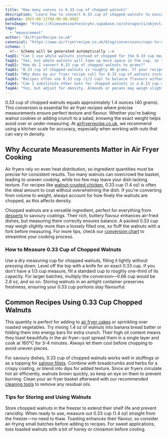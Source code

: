 ```yaml
---
title: "How many ounces is 0.33 cup of chopped walnuts"
description: "Learn how to convert 0.33 cup of chopped walnuts to ounces for perfect air fryer recipes every time. Get accurate measurements now!"
pubDate: 2025-08-12T00:00:00.000Z
heroImage: "https://klueoymssxwfnxsvcyhv.supabase.co/storage/v1/object/public/Shmucket/0-33-cup-chopped-walnuts-to-ounces.webp"
tags:
  - "measurement"
author: "AirFryerRecipe.co.uk"
canonical: "https://www.airfryerrecipe.co.uk/blog/conversions/cups-to-ounces/0-33-cup-chopped-walnuts-to-ounces"
schema: |
  <!-- Schema will be generated automatically -->
faqQ1: "Can I use whole walnuts instead of chopped for the 0.33 cup measurement?"
faqA1: "Yes, but whole walnuts will take up more space in the cup, so the weight may differ slightly. For accuracy, chop them first or weigh 1.4 oz (40g) of whole walnuts, then chop. This ensures consistency in recipes like coatings or baked goods."
faqQ2: "How do I convert 0.33 cup of chopped walnuts to grams?"
faqA2: "0.33 cup of chopped walnuts is roughly 40 grams. If your recipe uses metric measurements, a kitchen scale is the easiest way to confirm this. Grams are more precise than cups, especially for ingredients like nuts that can settle or vary in chop size."
faqQ3: "Why does my air fryer recipe call for 0.33 cup of walnuts instead of a round number?"
faqA3: "Recipes often use 0.33 cup (1/3 cup) to balance flavours without overwhelming other ingredients. In air fryers, this amount ensures even cooking and prevents overcrowding. It’s also a common portion for adding texture to dishes like stuffings or granola."
faqQ4: "Can I substitute other nuts for chopped walnuts in a 0.33 cup measure?"
faqA4: "Yes, but adjust for density. Almonds or pecans may weigh slightly more or less per 0.33 cup. Always check weight equivalents if precision is crucial, like in baking. Toasting substitutes similarly will yield the best flavour in air-fryer recipes."
---
```

<p>0.33 cup of chopped walnuts equals approximately 1.4 ounces (40 grams). This conversion is essential for air fryer recipes where precise measurements ensure perfect texture and flavour. Whether you're baking walnut cookies or adding crunch to a salad, knowing the exact weight helps avoid over or under-measuring. At <a href=https://www.airfryerrecipe.co.uk>airfryerrecipe.co.uk</a>, we recommend using a kitchen scale for accuracy, especially when working with nuts that can vary in density.</p>  

<h2>Why Accurate Measurements Matter in Air Fryer Cooking</h2>  
<p>Air fryers rely on even heat distribution, so ingredient quantities must be precise for consistent results. Too many walnuts can overcrowd the basket, leading to uneven cooking, while too few may leave your dish lacking texture. For recipes like <a href=https://www.airfryerrecipe.co.uk/recipes>walnut-crusted chicken</a>, 0.33 cup (1.4 oz) is often the ideal amount to coat without overwhelming the dish. If you're converting from volume to weight, always account for how finely the walnuts are chopped, as this affects density.</p>  

<p>Chopped walnuts are a versatile ingredient, perfect for everything from <a href=https://www.airfryerrecipe.co.uk/recipe-category/dessert>desserts</a> to savoury coatings. Their rich, buttery flavour enhances air-fried dishes, but measuring them correctly ensures balance. A packed 0.33 cup may weigh slightly more than a loosely filled one, so fluff the walnuts with a fork before measuring. For more tips, check our <a href=https://www.airfryerrecipe.co.uk/air-fryer-conversion-chart>conversion chart</a> to streamline your cooking process.</p>  

<h3>How to Measure 0.33 Cup of Chopped Walnuts</h3>  
<p>Use a dry measuring cup for chopped walnuts, filling it lightly without pressing down. Level off the top with a knife for an exact 0.33 cup. If you don’t have a 1/3 cup measure, fill a standard cup to roughly one-third of its capacity. For larger batches, multiply the conversion—0.66 cup would be 2.8 oz, and so on. Storing walnuts in an airtight container preserves freshness, ensuring your 0.33 cup portions stay flavourful.</p>  

<h2>Common Recipes Using 0.33 Cup Chopped Walnuts</h2>  
<p>This quantity is perfect for adding to <a href=https://www.airfryerrecipe.co.uk/recipe-category/cakes>air fryer cakes</a> or sprinkling over roasted vegetables. Try mixing 1.4 oz of walnuts into banana bread batter or folding them into energy bars for extra crunch. Their high oil content means they toast beautifully in the air fryer—just spread them in a single layer and cook at 160°C for 3–4 minutes. Always let them cool before chopping to avoid uneven pieces.</p>  

<p>For savoury dishes, 0.33 cup of chopped walnuts works well in stuffings or as a topping for <a href=https://www.airfryerrecipe.co.uk/recipe-category/salmon>salmon fillets</a>. Combine with breadcrumbs and herbs for a crispy coating, or blend into dips for added texture. Since air fryers circulate hot air efficiently, walnuts brown quickly, so keep an eye on them to prevent burning. Clean your air fryer basket afterward with our recommended <a href=https://www.airfryerrecipe.co.uk/air-fryer-cleaner>cleaning tools</a> to remove any residual oils.</p>  

<h3>Tips for Storing and Using Walnuts</h3>  
<p>Store chopped walnuts in the freezer to extend their shelf life and prevent rancidity. When ready to use, measure out 0.33 cup (1.4 oz) straight from the freezer—no need to thaw. Toasting enhances their flavour, so consider air-frying small batches before adding to recipes. For sweet applications, toss toasted walnuts with a bit of honey or cinnamon before cooling.</p>
